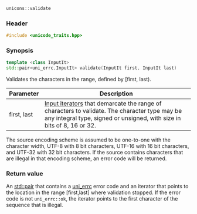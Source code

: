 ```c++
unicons::validate
```

### Header

```c++
#include <unicode_traits.hpp>
```

### Synopsis
```c++
template <class InputIt>
std::pair<uni_errc,InputIt> validate(InputIt first, InputIt last) 
```

Validates the characters in the range, defined by [first, last).

Parameter   |Description
------------|------------------------------
first, last | [Input iterators](http://en.cppreference.com/w/cpp/concept/InputIterator) that demarcate the range of characters to validate. The character type may be any integral type, signed or unsigned, with size in bits of 8, 16 or 32. 

The source encoding scheme is assumed to be one-to-one with the character width, UTF-8 with 8 bit characters, UTF-16 with 16 bit characters, and UTF-32 with 32 bit characters. If the source contains characters that are illegal in that encoding scheme, an error code will be returned.

### Return value

An [std::pair](http://en.cppreference.com/w/cpp/utility/pair) that contains a [uni_errc](uni_errc) error code and an iterator that points to the location in the range [first,last] where validation stopped. If the error code is not `uni_errc::ok`, the iterator points to the first character of the sequence that is illegal.
